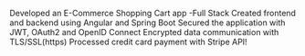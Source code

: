 Developed an E-Commerce Shopping Cart app -Full Stack
Created frontend and backend using Angular and Spring Boot
Secured the application with JWT, OAuth2 and OpenID Connect
Encrypted data communication with TLS/SSL(https)
Processed credit card payment with Stripe API!
